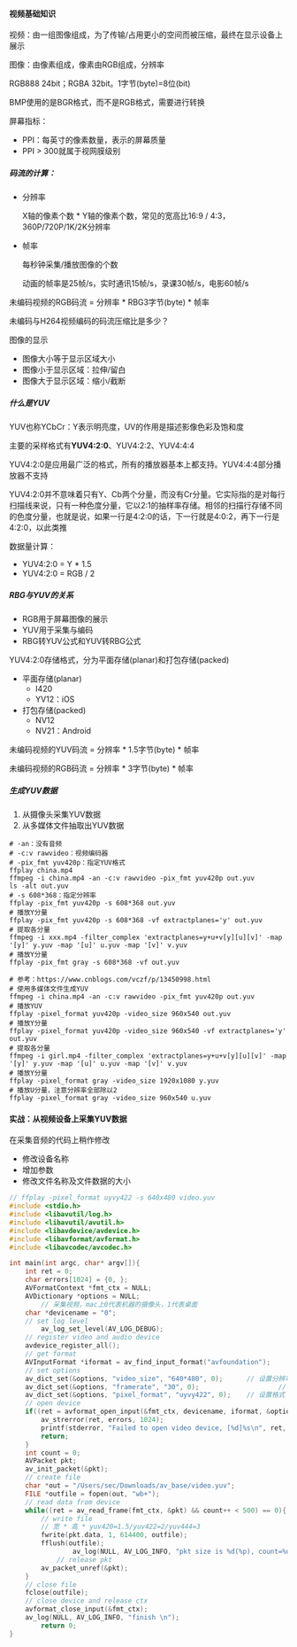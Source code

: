 #### 视频基础知识

视频：由一组图像组成，为了传输/占用更小的空间而被压缩，最终在显示设备上展示

图像：由像素组成，像素由RGB组成，分辨率

RGB888 24bit；RGBA 32bit。1字节(byte)=8位(bit)

BMP使用的是BGR格式，而不是RGB格式，需要进行转换

屏幕指标：

- PPI：每英寸的像素数量，表示的屏幕质量
- PPI > 300就属于视网膜级别

##### 码流的计算：

- 分辨率

  X轴的像素个数 * Y轴的像素个数，常见的宽高比16:9 / 4:3，360P/720P/1K/2K分辨率

- 帧率

  每秒钟采集/播放图像的个数

  动画的帧率是25帧/s，实时通讯15帧/s，录课30帧/s，电影60帧/s

未编码视频的RGB码流 = 分辨率 * RBG3字节(byte) * 帧率

未编码与H264视频编码的码流压缩比是多少？ 

图像的显示

- 图像大小等于显示区域大小
- 图像小于显示区域：拉伸/留白
- 图像大于显示区域：缩小/截断

##### 什么是YUV

YUV也称YCbCr：Y表示明亮度，UV的作用是描述影像色彩及饱和度

主要的采样格式有**YUV4:2:0**、YUV4:2:2、YUV4:4:4

YUV4:2:0是应用最广泛的格式，所有的播放器基本上都支持。YUV4:4:4部分播放器不支持

YUV4:2:0并不意味着只有Y、Cb两个分量，而没有Cr分量。它实际指的是对每行扫描线来说，只有一种色度分量，它以2:1的抽样率存储。相邻的扫描行存储不同的色度分量，也就是说，如果一行是4:2:0的话，下一行就是4:0:2，再下一行是4:2:0，以此类推

数据量计算：

- YUV4:2:0 = Y * 1.5
- YUV4:2:0 = RGB / 2

##### RBG与YUV的关系

- RGB用于屏幕图像的展示
- YUV用于采集与编码
- RBG转YUV公式和YUV转RBG公式

YUV4:2:0存储格式，分为平面存储(planar)和打包存储(packed)

- 平面存储(planar)
  - I420
  - YV12：iOS
- 打包存储(packed)
  - NV12
  - NV21：Android

未编码视频的YUV码流 = 分辨率 * 1.5字节(byte) * 帧率

未编码视频的RGB码流 = 分辨率 * 3字节(byte) * 帧率

##### 生成YUV数据

1. 从摄像头采集YUV数据
2. 从多媒体文件抽取出YUV数据

```shell
# -an：没有音频
# -c:v rawvideo：视频编码器
# -pix_fmt yuv420p：指定YUV格式
ffplay china.mp4
ffmpeg -i china.mp4 -an -c:v rawvideo -pix_fmt yuv420p out.yuv
ls -alt out.yuv
# -s 608*368：指定分辨率
ffplay -pix_fmt yuv420p -s 608*368 out.yuv
# 播放Y分量
ffplay -pix_fmt yuv420p -s 608*368 -vf extractplanes='y' out.yuv
# 提取各分量
ffmpeg -i xxx.mp4 -filter_complex 'extractplanes=y+u+v[y][u][v]' -map '[y]' y.yuv -map '[u]' u.yuv -map '[v]' v.yuv
# 播放Y分量
ffplay -pix_fmt gray -s 608*368 -vf out.yuv
```

```shell
# 参考：https://www.cnblogs.com/vczf/p/13450998.html
# 使用多媒体文件生成YUV
ffmpeg -i china.mp4 -an -c:v rawvideo -pix_fmt yuv420p out.yuv
# 播放YUV
ffplay -pixel_format yuv420p -video_size 960x540 out.yuv
# 播放Y分量
ffplay -pixel_format yuv420p -video_size 960x540 -vf extractplanes='y' out.yuv
# 提取各分量
ffmpeg -i girl.mp4 -filter_complex 'extractplanes=y+u+v[y][u][v]' -map '[y]' y.yuv -map '[u]' u.yuv -map '[v]' v.yuv
# 播放Y分量
ffplay -pixel_format gray -video_size 1920x1080 y.yuv
# 播放U分量，注意分辨率全部除以2
ffplay -pixel_format gray -video_size 960x540 u.yuv
```

#### 实战：从视频设备上采集YUV数据

在采集音频的代码上稍作修改

- 修改设备名称
- 增加参数
- 修改文件名称及文件数据的大小

```c
// ffplay -pixel_format uyvy422 -s 640x480 video.yuv
#include <stdio.h>
#include <libavutil/log.h>
#include <libavutil/avutil.h>
#include <libavdevice/avdevice.h>
#include <libavformat/avformat.h>
#include <libavcodec/avcodec.h>

int main(int argc, char* argv[]){
    int ret = 0;
  	char errors[1024] = {0, };
  	AVFormatContext *fmt_ctx = NULL;
  	AVDictionary *options = NULL;
		// 采集视频，mac上0代表机器的摄像头，1代表桌面
  	char *devicename = "0";
  	// set log level
		av_log_set_level(AV_LOG_DEBUG);
  	// register video and audio device
  	avdevice_register_all();
  	// get format
  	AVInputFormat *iformat = av_find_input_format("avfoundation");
  	// set options
  	av_dict_set(&options, "video_size", "640*480", 0); 		// 设置分辨率
  	av_dict_set(&options, "framerate", "30", 0); 					// 设置帧率
  	av_dict_set(&options, "pixel_format", "uyvy422", 0);	// 设置格式
  	// open device
  	if((ret = avformat_open_input(&fmt_ctx, devicename, iformat, &options)) < 0){
      	av_strerror(ret, errors, 1024);
      	printf(stderror, "Failed to open video device, [%d]%s\n", ret, errors);
      	return;
    }
  	int count = 0;
    AVPacket pkt;
  	av_init_packet(&pkt);
  	// create file 
  	char *out = "/Users/sec/Downloads/av_base/video.yuv";
  	FILE *outfile = fopen(out, "wb+");
  	// read data from device
  	while((ret = av_read_frame(fmt_ctx, &pkt) && count++ < 500) == 0){
      	// write file
      	// 宽 * 高 * yuv420=1.5/yuv422=2/yuv444=3
      	fwrite(pkt.data, 1, 614400, outfile);
      	fflush(outfile);
				av_log(NULL, AV_LOG_INFO, "pkt size is %d(%p), count=%d \n", pkt.size, pkt.data, count);
  			// release pkt
      	av_packet_unref(&pkt);
    }
  	// close file
  	fclose(outfile);
  	// close device and release ctx
  	avformat_close_input(&fmt_ctx);
  	av_log(NULL, AV_LOG_INFO, "finish \n");
		return 0;
}
```

